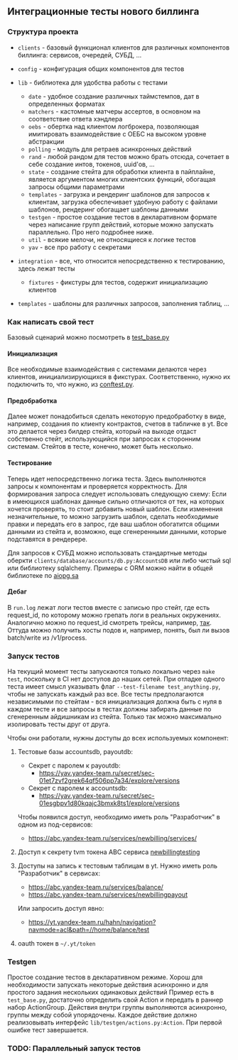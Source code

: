 ## Интеграционные тесты нового биллинга

### Структура проекта

* `clients` - базовый функционал клиентов для различных компонентов биллинга:
  сервисов, очередей, СУБД, ...

* `config` - конфигурация общих компонентов для тестов

* `lib` - библиотека для удобства работы с тестами
  * `date` - удобное создание различных таймстемпов, дат в определенных форматах
  * `matchers` - кастомные матчеры ассертов, в основном на соответствие ответа хэндлера
  * `oebs` - обертка над клиентом логброкера, позволяющая имитировать
    взаимодействие с ОЕБС на высоком уровне абстракции
  * `polling` - модуль для ретраев асинхронных действий
  * `rand` - любой  рандом для тестов можно брать отсюда, сочетает в себе создание
    интов, токенов, uuid'ов, ...
  * `state` - создание стейта для обработки клиента в пайплайне, является аргументом
    многих клиентских функций, обогащая запросы общими параметрами
  * `templates` - загрузка и рендеринг шаблонов для запросов к клиентам,
    загрузка обеспечивает удобную работу с файлами шаблонов, рендеринг обогащает шаблоны данными
  * `testgen` - простое создание тестов в декларативном формате через написание групп действий, которые можно запускать параллельно.
    Про него подробнее ниже.
  * `util` - всякие мелочи, не относящиеся к логике тестов
  * `yav` - все про работу с секретами

* `integration` - все, что относится непосредственно к тестированию, здесь лежат тесты
  * `fixtures` - фикстуры для тестов, содержит инициализацию клиентов
* `templates` - шаблоны для различных запросов, заполнения таблиц, ...

### Как написать свой тест

Базовый сценарий можно посмотреть в [test_base.py](./integration/test_base.py)

#### Инициализация

Все необходимые взаимодействия с системами делаются через клиентов,
инициализирующихся в фикстурах.
Соответственно, нужно их подключить то, что нужно, из [conftest.py](./integration/fixtures/conftest.py).


#### Предобработка
Далее может понадобиться сделать некоторую предобработку в виде, например, создания по клиенту контрактов, счетов в табличке в yt.
Все это делается через билдер стейта, который на выходе отдаст собственно стейт, использующийся при запросах к сторонним системам.
Стейтов в тесте, конечно, может быть несколько.

#### Тестирование
Теперь идет непосредственно логика теста. Здесь выполняются запросы к компонентам
и проверяется корректность. Для формирования запроса следует использовать следующую схему:
Если в имеющихся шаблонах данные сильно отличаются от тех, на которых хочется проверять, то стоит добавить новый шаблон.
Если изменения незначительные, то можно загрузить шаблон, сделать необходимые правки и передать его в запрос,
где ваш шаблон обогатится общими данными из стейта и, возможно, еще сгенеренными данными, которые подставятся в рендерере.

Для запросов к СУБД можно использовать стандартные методы оберкти `clients/database/accounts/db.py:AccountsDB` или либо чистый sql или библиотеку sqlalchemy.
Примеры c ORM можно найти в общей библиотеке по [aiopg.sa](contrib/python/aiopg/README.rst)

#### Дебаг
В `run.log` лежат логи тестов вместе с записью про стейт, где есть request_id, по которому можно грепать логи в реальных окружениях.
Аналогично можно по request_id смотреть трейсы, например, [так](https://jaeger.yt.yandex-team.ru/billing-junk/search?service=accounts&tags=%7B%22http.request_id%22%3A%22c7bab6da7c66fffe3b600f1113dc1312%22%7D).
Оттуда можно получить хосты подов и, например, понять, был ли вызов batch/write из /v1/process.

### Запуск тестов
На текущий момент тесты запускаются только локально через `make test`, поскольку в CI нет доступов до наших сетей.
При отладке одного теста имеет смысл указывать флаг `--test-filename test_anything.py`, чтобы не запускать каждый раз все.
Все тесты предполагаются независимыми по стейтам - вся инициализация должна быть с нуля в каждом тесте и
все запросы в тестах должны забирать данные по сгенеренным айдишникам из стейта.
Только так можно максимально изолировать тесты друг от друга.

Чтобы они работали, нужны доступы до всех используемых компонент:
1) Тестовые базы accountsdb, payoutdb:
    - Секрет с паролем к payoutdb:
      - https://yav.yandex-team.ru/secret/sec-01et7zvf2grek64qf506pp7a34/explore/versions
    - Секрет с паролем к accountsdb:
      - https://yav.yandex-team.ru/secret/sec-01esgbpv1d80kqajc3bmxk8ts1/explore/versions

    Чтобы появился доступ, необходимо иметь роль "Разработчик" в одном из под-сервисов:
    - https://abc.yandex-team.ru/services/newbilling/services/
    
2) Доступ к секрету tvm токена ABC сервиса [newbillingtesting](https://abc.yandex-team.ru/services/newbillingtesting/)
3) Доступы на запись к тестовым таблицам в yt. Нужно иметь роль "Разработчик" в сервисах:
    - https://abc.yandex-team.ru/services/balance/
    - https://abc.yandex-team.ru/services/newbillingpayout
  
    Или запросить доступ явно:
    - https://yt.yandex-team.ru/hahn/navigation?navmode=acl&path=//home/balance/test

4) oauth токен в `~/.yt/token`

### Testgen
Простое создание тестов в декларативном режиме.
Хорош для необходимости запускать некоторые действия асинхронно и для простого задания нескольких одинаковых действий
Пример есть в `test_base.py`, достаточно определить свой Action и передать в раннер
набор ActionGroup. Действия внутри группы выполняются асинхронно, группы между собой упорядочены.
Каждое действие должно реализовывать интерфейс `lib/testgen/actions.py:Action`.
При первой ошибке тест завершается.

### TODO: Параллельный запуск тестов





